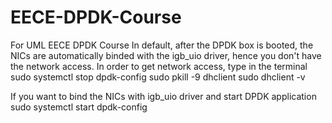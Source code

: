 # EECE-DPDK-Course
For UML EECE DPDK Course
In default, after the DPDK box is booted, the NICs are automatically binded with the igb_uio driver, hence you don't have
the network access.
In order to get network access, type in the terminal
	sudo systemctl stop dpdk-config
	sudo pkill -9 dhclient
	sudo dhclient -v

If you want to bind the NICs with igb_uio driver and start DPDK application
	sudo systemctl start dpdk-config
